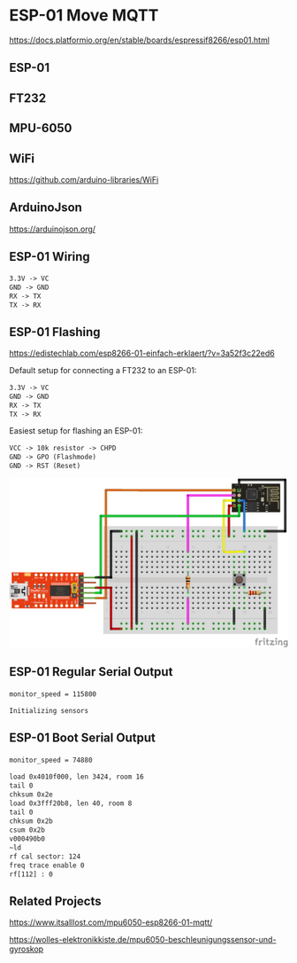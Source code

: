 # ESP-01 Move MQTT

https://docs.platformio.org/en/stable/boards/espressif8266/esp01.html

## ESP-01

## FT232

## MPU-6050

## WiFi

https://github.com/arduino-libraries/WiFi

## ArduinoJson

https://arduinojson.org/

## ESP-01 Wiring

```
3.3V -> VC
GND -> GND
RX -> TX
TX -> RX
```

## ESP-01 Flashing

https://edistechlab.com/esp8266-01-einfach-erklaert/?v=3a52f3c22ed6

Default setup for connecting a FT232 to an ESP-01:

```
3.3V -> VC
GND -> GND
RX -> TX
TX -> RX
```

Easiest setup for flashing an ESP-01:

```
VCC -> 10k resistor -> CHPD
GND -> GPO (Flashmode)
GND -> RST (Reset)
```

![Sketch to flash an ESP-01](sketch-flash_bb.png)

## ESP-01 Regular Serial Output

`monitor_speed = 115800`

```
Initializing sensors
```

## ESP-01 Boot Serial Output

`monitor_speed = 74880`

```
load 0x4010f000, len 3424, room 16 
tail 0
chksum 0x2e
load 0x3fff20b8, len 40, room 8 
tail 0
chksum 0x2b
csum 0x2b
v000490b0
~ld
rf cal sector: 124
freq trace enable 0
rf[112] : 0
```

## Related Projects

https://www.itsalllost.com/mpu6050-esp8266-01-mqtt/

https://wolles-elektronikkiste.de/mpu6050-beschleunigungssensor-und-gyroskop